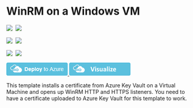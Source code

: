 # WinRM on a Windows VM

<IMG SRC="https://azbotstorage.blob.core.windows.net/badges/201-vm-winrm-keyvault-windows/PublicLastTestDate.svg" />&nbsp;
<IMG SRC="https://azbotstorage.blob.core.windows.net/badges/201-vm-winrm-keyvault-windows/PublicDeployment.svg" />&nbsp;

<IMG SRC="https://azbotstorage.blob.core.windows.net/badges/201-vm-winrm-keyvault-windows/FairfaxLastTestDate.svg" />&nbsp;
<IMG SRC="https://azbotstorage.blob.core.windows.net/badges/201-vm-winrm-keyvault-windows/FairfaxDeployment.svg" />&nbsp;

<IMG SRC="https://azbotstorage.blob.core.windows.net/badges/201-vm-winrm-keyvault-windows/BestPracticeResult.svg" />&nbsp;
<IMG SRC="https://azbotstorage.blob.core.windows.net/badges/201-vm-winrm-keyvault-windows/CredScanResult.svg" />&nbsp;

<a href="https://portal.azure.com/#create/Microsoft.Template/uri/https%3A%2F%2Fraw.githubusercontent.com%2FAzure%2Fazure-quickstart-templates%2Fmaster%2F201-vm-winrm-keyvault-windows%2Fazuredeploy.json" target="_blank">
    <img src="https://raw.githubusercontent.com/Azure/azure-quickstart-templates/master/1-CONTRIBUTION-GUIDE/images/deploytoazure.png"/>
</a>
<a href="http://armviz.io/#/?load=https%3A%2F%2Fraw.githubusercontent.com%2FAzure%2Fazure-quickstart-templates%2Fmaster%2F201-vm-winrm-keyvault-windows%2Fazuredeploy.json" target="_blank">
    <img src="https://raw.githubusercontent.com/Azure/azure-quickstart-templates/master/1-CONTRIBUTION-GUIDE/images/visualizebutton.png"/>
</a>

This template installs a certificate from Azure Key Vault on a Virtual Machine and opens up WinRM HTTP and HTTPS listeners. You need to have a certificate uploaded to Azure Key Vault for this template to work.
